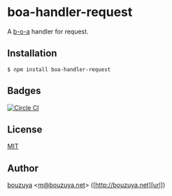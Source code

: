# boa-handler-request

A [b-o-a][bouzuya/b-o-a] handler for request.

[bouzuya/b-o-a]: https://github.com/bouzuya/b-o-a

## Installation

```
$ npm install boa-handler-request
```

## Badges

[![Circle CI][circleci-badge-url]][circleci-url]

## License

[MIT](LICENSE)

## Author

[bouzuya][user] &lt;[m@bouzuya.net][email]&gt; ([http://bouzuya.net][url])

[user]: https://github.com/bouzuya
[email]: mailto:m@bouzuya.net
[url]: http://bouzuya.net
[circleci-badge-url]: https://circleci.com/gh/bouzuya/boa-handler-request.svg?style=svg
[circleci-url]: https://circleci.com/gh/bouzuya/boa-handler-request
